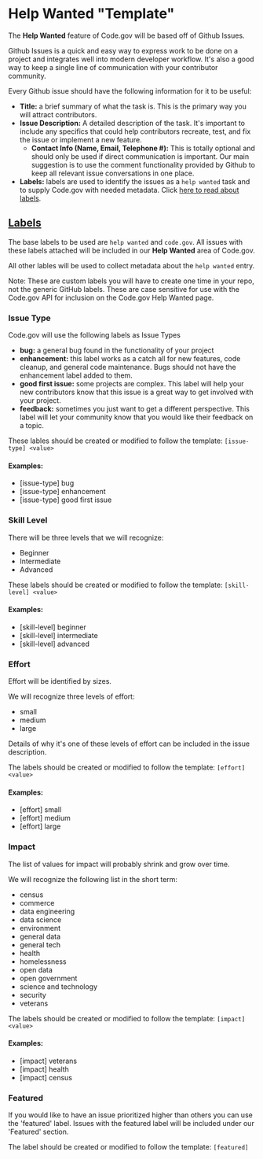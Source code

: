 # Help Wanted "Template"

The __Help Wanted__ feature of Code.gov will be based off of Github Issues. 

Github Issues is a quick and easy way to express work to be done on a project and integrates well into modern developer workflow. It's also a good way to keep a single line of communication with your contributor community.

Every Github issue should have the following information for it to be useful:

* __Title:__ a brief summary of what the task is. This is the primary way you will attract contributors.
* __Issue Description:__ A detailed description of the task. It's important to include any specifics that could help contributors recreate, test, and fix the issue or implement a new feature.
   * __Contact Info (Name, Email, Telephone #):__ This is totally optional and should only be used if direct communication is important. Our main suggestion is to use the comment functionality provided by Github to keep all relevant issue conversations in one place.
* __Labels:__ labels are used to identify the issues as a `help wanted` task and to supply Code.gov with needed metadata. Click [here to read about labels](#labels).

## [Labels](#labels)

The base labels to be used are `help wanted` and `code.gov`. All issues with these labels attached will be included in our __Help Wanted__ area of Code.gov.

All other lables will be used to collect metadata about the `help wanted` entry.

Note: These are custom labels you will have to create one time in your repo, not the generic GitHub labels. These are case sensitive for use with the Code.gov API for inclusion on the Code.gov Help Wanted page.

### Issue Type

Code.gov will use the following labels as Issue Types

- __bug:__ a general bug found in the functionality of your project
- __enhancement:__ this label works as a catch all for new features, code cleanup, and general code maintenance. Bugs should not have the enhancement label added to them.
- __good first issue:__ some projects are complex. This label will help your new contributors know that this issue is a great way to get involved with your project.
- __feedback:__ sometimes you just want to get a different perspective. This label will let your community know that you would like their feedback on a topic.

These lables should be created or modified to follow the template: `[issue-type] <value>`

#### Examples:

- [issue-type] bug
- [issue-type] enhancement
- [issue-type] good first issue

### Skill Level

There will be three levels that we will recognize:

- Beginner
- Intermediate
- Advanced

These labels should be created or modified to follow the template: `[skill-level] <value>` 

#### Examples:

- [skill-level] beginner
- [skill-level] intermediate
- [skill-level] advanced

### Effort

Effort will be identified by sizes.

We will recognize three levels of effort:

- small
- medium
- large

Details of why it's one of these levels of effort can be included in the issue description.

The labels should be created or modified to follow the template: `[effort] <value>`

#### Examples:

- [effort] small
- [effort] medium
- [effort] large

### Impact

The list of values for impact will probably shrink and grow over time.

We will recognize the following list in the short term:

- census
- commerce
- data engineering
- data science
- environment
- general data
- general tech
- health
- homelessness
- open data
- open government
- science and technology
- security
- veterans

The labels should be created or modified to follow the template: `[impact] <value>`

#### Examples:

- [impact] veterans
- [impact] health
- [impact] census

### Featured

If you would like to have an issue prioritized higher than others you can use the 'featured' label.  Issues with the featured label will be included under our 'Featured' section.

The label should be created or modified to follow the template: `[featured]`
